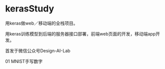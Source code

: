 # kerasStudy
用keras做web／移动端的全栈项目。

用keras训练模型到后端的服务器接口部署，前端web页面的开发，移动端app开发。

首发于微信公众号Design-AI-Lab


01 MNIST手写数字

